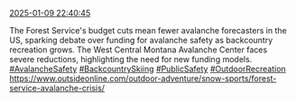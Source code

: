 [2025-01-09 22:40:45](https://mstdn.social/@hill_wanderer/113800802846769710)

The Forest Service&#39;s budget cuts mean fewer avalanche forecasters in the US, sparking debate over funding for avalanche safety as backcountry recreation grows. The West Central Montana Avalanche Center faces severe reductions, highlighting the need for new funding models. <a href="https://mstdn.social/tags/AvalancheSafety" class="mention hashtag" rel="tag">#AvalancheSafety</a> <a href="https://mstdn.social/tags/BackcountrySkiing" class="mention hashtag" rel="tag">#BackcountrySkiing</a> <a href="https://mstdn.social/tags/PublicSafety" class="mention hashtag" rel="tag">#PublicSafety</a> <a href="https://mstdn.social/tags/OutdoorRecreation" class="mention hashtag" rel="tag">#OutdoorRecreation</a> <a href="https://www.outsideonline.com/outdoor-adventure/snow-sports/forest-service-avalanche-crisis/" target="_blank" rel="nofollow noopener noreferrer" translate="no">https://www.outsideonline.com/outdoor-adventure/snow-sports/forest-service-avalanche-crisis/</a>